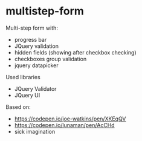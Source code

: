 # multistep-form
Multi-step form with:
- progress bar
- JQuery validation
- hidden fields (showing after checkbox checking)
- checkboxes group validation
- jquery datapicker

Used libraries
- JQuery Validator
- JQuery UI

Based on: 
- https://codepen.io/joe-watkins/pen/XKEqQV
- https://codepen.io/lunaman/pen/AcCHd
- sick imagination
